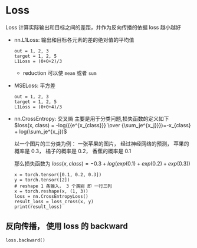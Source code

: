 # Loss
Loss 计算实际输出和目标之间的差距，并作为反向传播的依据
loss 越小越好


+ nn.L1Loss: 输出和目标各元素的差的绝对值的平均值
  ```
  out = 1, 2, 3
  target = 1, 2, 5
  L1Loss = (0+0+2)/3 
  ```
  + reduction 可以使 `mean` 或者 `sum`

+ MSELoss: 平方差
  ```
  out = 1, 2, 3
  target = 1, 2, 5
  L1Loss = (0+0+4)/3 
  ```

+ nn.CrossEntropy: 交叉熵
  主要是用于分类问题,损失函数的定义如下  
  $loss(x, class) = -log({{e^{x_{class}}} \over {\sum_je^{x_j}}})=-x_{class} + log(\sum_je^{x_j})$

  以一个图片的三分类为例：
  一张苹果的图片， 经过神经网络的预测， 苹果的概率是 0.3， 橘子的概率是 0.2， 香蕉的概率是 0.1

  那么损失函数为 $loss(x, class)=-0.3+log(exp(0.1)+exp(0.2)+exp(0.3))$

  ```
  x = torch.tensor([0.1, 0.2, 0.3])
  y = torch.tensor([2])
  # reshape 1 条输入， 3 个类别 即 一行三列
  x = torch.reshape(x, (1, 3))
  loss = nn.CrossEntropyLoss()
  result_loss = loss_cross(x, y)
  print(result_loss)
  ```

## 反向传播， 使用 loss 的 backward
  ```
  loss.backward()
  ```